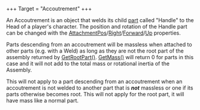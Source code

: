 +++
Target = "Accoutrement"
+++

An Accoutrement is an object that welds its child [part](https://developer.roblox.com/api-reference/class/Part) called "Handle" to the Head of a player's character. The position and rotation of the Handle part can be changed with the [AttachmentPos](https://developer.roblox.com/api-reference/property/Accoutrement/AttachmentPos)/[Right](https://developer.roblox.com/api-reference/property/Accoutrement/AttachmentRight)/[Forward](https://developer.roblox.com/api-reference/property/Accoutrement/AttachmentForward)/[Up](https://developer.roblox.com/api-reference/property/Accoutrement/AttachmentUp) properties.Parts descending from an accoutrement will be massless when attached to other parts (e.g. with a Weld) as long as they are not the root part of the assembly returned by [GetRootPart()](https://developer.roblox.com/api-reference/function/BasePart/GetRootPart). [GetMass()](https://developer.roblox.com/api-reference/function/BasePart/GetMass) will return 0 for parts in this case and it will not add to the total mass or rotational inertia of the Assembly.This will not apply to a part descending from an accoutrement when an accoutrement is not welded to another part that is ***not*** massless or one if its parts otherwise becomes root. This will not apply for the root part, it will have mass like a normal part.